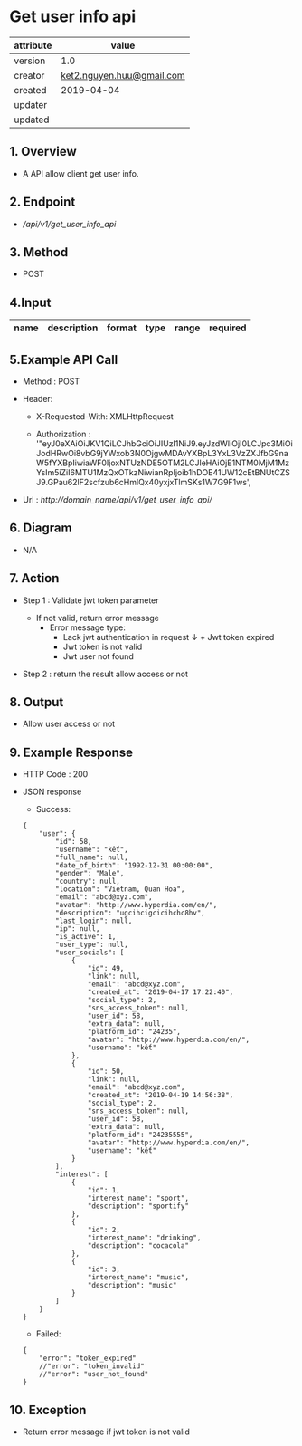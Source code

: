 # Get user info api   

| attribute | value |
|-----------|-------|
| version   | 1.0   |
| creator   | ket2.nguyen.huu@gmail.com |
| created   | 2019-04-04 |
| updater   | 
| updated   |  |

## 1. Overview 

- A API allow client get user info.

## 2. Endpoint

- */api/v1/get_user_info_api*

## 3. Method

- POST

## 4.Input 

name  | description| format | type | range | required
--- | ---| ---| ---|---|---


## 5.Example API Call

- Method : POST

- Header: 
    - X-Requested-With: XMLHttpRequest
    
    - Authorization : '"eyJ0eXAiOiJKV1QiLCJhbGciOiJIUzI1NiJ9.eyJzdWIiOjI0LCJpc3MiOiJodHRwOi8vbG9jYWxob3N0OjgwMDAvYXBpL3YxL3VzZXJfbG9naW5fYXBpIiwiaWF0IjoxNTUzNDE5OTM2LCJleHAiOjE1NTM0MjM1MzYsIm5iZiI6MTU1MzQxOTkzNiwianRpIjoib1hDOE41UW12cEtBNUtCZSJ9.GPau62lF2scfzub6cHmlQx40yxjxTlmSKs1W7G9F1ws',        
        
- Url : *http://domain_name/api/v1/get_user_info_api/*

## 6. Diagram 

- N/A

## 7. Action

- Step 1 : Validate jwt token  parameter
    + If not valid, return error message
        + Error message type: 
            + Lack jwt authentication in request
    ↓       + Jwt token expired
            + Jwt token is not valid
            + Jwt user not found

- Step 2 : return the result allow access or not

## 8. Output

- Allow user access or not  

## 9. Example Response 

- HTTP Code : 200

- JSON response 
    
    + Success:
    
    ```
    {
        "user": {
            "id": 58,
            "username": "kết",
            "full_name": null,
            "date_of_birth": "1992-12-31 00:00:00",
            "gender": "Male",
            "country": null,
            "location": "Vietnam, Quan Hoa",
            "email": "abcd@xyz.com",
            "avatar": "http://www.hyperdia.com/en/",
            "description": "ugcihcigcicihchc8hv",
            "last_login": null,
            "ip": null,
            "is_active": 1,
            "user_type": null,
            "user_socials": [
                {
                    "id": 49,
                    "link": null,
                    "email": "abcd@xyz.com",
                    "created_at": "2019-04-17 17:22:40",
                    "social_type": 2,
                    "sns_access_token": null,
                    "user_id": 58,
                    "extra_data": null,
                    "platform_id": "24235",
                    "avatar": "http://www.hyperdia.com/en/",
                    "username": "kết"
                },
                {
                    "id": 50,
                    "link": null,
                    "email": "abcd@xyz.com",
                    "created_at": "2019-04-19 14:56:38",
                    "social_type": 2,
                    "sns_access_token": null,
                    "user_id": 58,
                    "extra_data": null,
                    "platform_id": "24235555",
                    "avatar": "http://www.hyperdia.com/en/",
                    "username": "kết"
                }
            ],
            "interest": [
                {
                    "id": 1,
                    "interest_name": "sport",
                    "description": "sportify"
                },
                {
                    "id": 2,
                    "interest_name": "drinking",
                    "description": "cocacola"
                },
                {
                    "id": 3,
                    "interest_name": "music",
                    "description": "music"
                }
            ]
        }
    }
    ```
    
    + Failed: 
    
    ```
    {
        "error": "token_expired"
        //"error": "token_invalid"
        //"error": "user_not_found"
    }
    ```

## 10. Exception

- Return error message if jwt token is not valid 